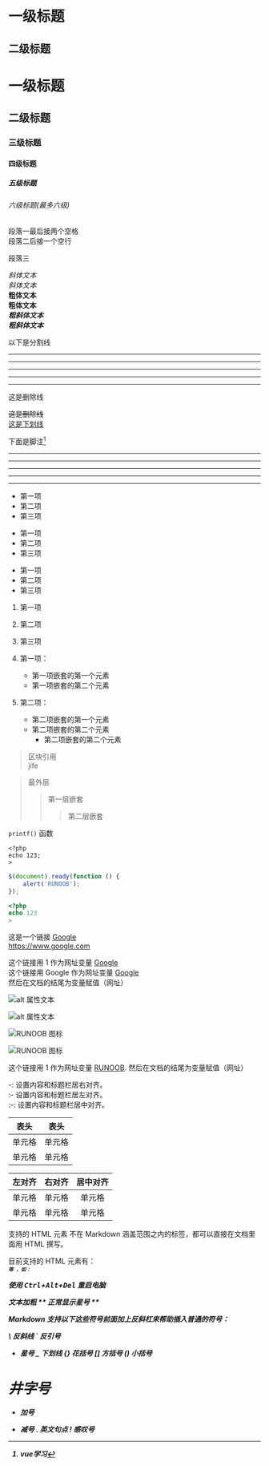 一级标题
=======
二级标题
-------
# 一级标题
## 二级标题
### 三级标题
#### 四级标题
##### 五级标题
###### 六级标题(最多六级)

段落一最后接两个空格  
段落二后接一个空行

段落三

*斜体文本*  
_斜体文本_  
**粗体文本**  
__粗体文本__  
***粗斜体文本***  
___粗斜体文本___  

以下是分割线  
***
* * *
*****
- - -
----------

这是删除线

~~这是删除线~~  
<u>这是下划线</u>


下面是脚注[^注脚]


***

* * *

*****

- - -

----------



[^注脚]:vue学习


* 第一项
* 第二项
* 第三项

+ 第一项
+ 第二项
+ 第三项


- 第一项
- 第二项
- 第三项

1. 第一项
2. 第二项
3. 第三项

1. 第一项：
    - 第一项嵌套的第一个元素
    - 第一项嵌套的第二个元素
2. 第二项：
    - 第二项嵌套的第一个元素
    - 第二项嵌套的第二个元素
        - 第二项嵌套的第二个元素

> 区块引用  
>jife

> 最外层
> > 第一层嵌套
> > > 第二层嵌套

`printf()` 函数

    <?php
    echo 123;
    >

```javascript
$(document).ready(function () {
    alert('RUNOOB');
});
```

```php
<?php
echo 123
>
```


这是一个链接 [Google](https://www.google.com)  
<https://www.google.com>


这个链接用 1 作为网址变量 [Google][1]  
这个链接用 Google 作为网址变量 [Google][Google]  
然后在文档的结尾为变量赋值（网址）  




[1]: http://www.google.com/
[Google]: http://www.Google.com/

![alt 属性文本](图片地址)

![alt 属性文本](图片地址 "可选标题")

![RUNOOB 图标](http://static.runoob.com/images/runoob-logo.png)

![RUNOOB 图标](http://static.runoob.com/images/runoob-logo.png "RUNOOB")

这个链接用 1 作为网址变量 [RUNOOB][2].
然后在文档的结尾为变量赋值（网址）

[2]: http://static.runoob.com/images/runoob-logo.png


-: 设置内容和标题栏居右对齐。  
:- 设置内容和标题栏居左对齐。  
:-: 设置内容和标题栏居中对齐。  


|  表头   | 表头  |
|  ----  | ----  |
| 单元格  | 单元格 |
| 单元格  | 单元格 |

| 左对齐 | 右对齐 | 居中对齐 |
| :-----| ----: | :----: |
| 单元格 | 单元格 | 单元格 |
| 单元格 | 单元格 | 单元格 |

支持的 HTML 元素
不在 Markdown 涵盖范围之内的标签，都可以直接在文档里面用 HTML 撰写。

目前支持的 HTML 元素有：<kbd> <b> <i> <em> <sup> <sub> <br>等 ，如：

使用 <kbd>Ctrl</kbd>+<kbd>Alt</kbd>+<kbd>Del</kbd> 重启电脑

**文本加粗** 
\*\* 正常显示星号 \*\*

Markdown 支持以下这些符号前面加上反斜杠来帮助插入普通的符号：

\   反斜线
`   反引号
*   星号
_   下划线
{}  花括号
[]  方括号
()  小括号
#   井字号
+   加号
-   减号
.   英文句点
!   感叹号
